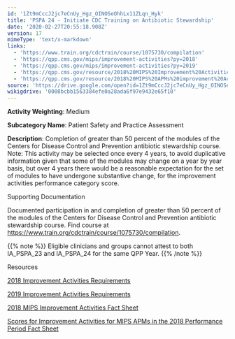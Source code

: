 ```yaml
---
id: '1Zt9mCccJ2jc7eCnUy_Hgz_OINOSeOhhLx11ZLqn_Hyk'
title: 'PSPA 24 - Initiate CDC Training on Antibiotic Stewardship'
date: '2020-02-27T20:55:18.908Z'
version: 17
mimeType: 'text/x-markdown'
links:
  - 'https://www.train.org/cdctrain/course/1075730/compilation'
  - 'https://qpp.cms.gov/mips/improvement-activities?py=2018'
  - 'https://qpp.cms.gov/mips/improvement-activities?py=2019'
  - 'https://qpp.cms.gov/resource/2018%20MIPS%20Improvement%20Activities%20Fact%20Sheet'
  - 'https://qpp.cms.gov/resource/2018%20MIPS%20APMs%20improvement%20Activities%20scores%20fact%20sheet'
source: 'https://drive.google.com/open?id=1Zt9mCccJ2jc7eCnUy_Hgz_OINOSeOhhLx11ZLqn_Hyk'
wikigdrive: '0008bcbb1563384efe0a28ada6f97e9432e65f10'
---
```

**Activity Weighting**: Medium

**Subcategory Name**: Patient Safety and Practice Assessment

**Description**: Completion of greater than 50 percent of the modules of the Centers for Disease Control and Prevention antibiotic stewardship course. Note: This activity may be selected once every 4 years, to avoid duplicative information given that some of the modules may change on a year by year basis, but over 4 years there would be a reasonable expectation for the set of modules to have undergone substantive change, for the improvement activities performance category score.

Supporting Documentation

Documented participation in and completion of greater than 50 percent of the modules of the Centers for Disease Control and Prevention antibiotic stewardship course. Find course at https://www.train.org/cdctrain/course/1075730/compilation.

{{% note %}}
Eligible clinicians and groups cannot attest to both IA_PSPA_23 and IA_PSPA_24 for the same QPP Year.
{{% /note %}}

Resources

[2018 Improvement Activities Requirements](https://qpp.cms.gov/mips/improvement-activities?py=2018)

[2019 Improvement Activities Requirements](https://qpp.cms.gov/mips/improvement-activities?py=2019)

[2018 MIPS Improvement Activities Fact Sheet](https://qpp.cms.gov/resource/2018%20MIPS%20Improvement%20Activities%20Fact%20Sheet)

[Scores for Improvement Activities for MIPS APMs in the 2018 Performance Period Fact Sheet](https://qpp.cms.gov/resource/2018%20MIPS%20APMs%20improvement%20Activities%20scores%20fact%20sheet)
